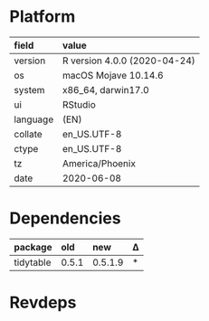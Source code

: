 # Platform

|field    |value                        |
|:--------|:----------------------------|
|version  |R version 4.0.0 (2020-04-24) |
|os       |macOS Mojave 10.14.6         |
|system   |x86_64, darwin17.0           |
|ui       |RStudio                      |
|language |(EN)                         |
|collate  |en_US.UTF-8                  |
|ctype    |en_US.UTF-8                  |
|tz       |America/Phoenix              |
|date     |2020-06-08                   |

# Dependencies

|package   |old   |new     |Δ  |
|:---------|:-----|:-------|:--|
|tidytable |0.5.1 |0.5.1.9 |*  |

# Revdeps


